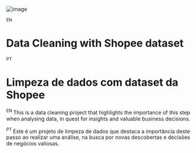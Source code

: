 ![image](https://github.com/user-attachments/assets/404d1562-1c9d-422e-ae50-043520e056dc)


<sub> EN </sub>
# Data Cleaning with Shopee dataset
<sub> PT </sub>
# Limpeza de dados com dataset da Shopee

<sup> EN </sup>
This is a data cleaning project that highlights the importance of this step when analysing data, in quest for insights and valuable business decisions.

<sup> PT </sup>
Este é um projeto de limpeza de dados que destaca a importância deste passo ao realizar uma análise, na busca por novas descobertas e decisões de negócios valiosas.
